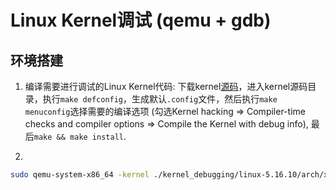 # Linux Kernel调试 (qemu + gdb)

## 环境搭建
1. 编译需要进行调试的Linux Kernel代码: 下载kernel[源码](https://cdn.kernel.org/pub/linux/kernel/)，进入kernel源码目录，执行```make defconfig```，生成默认```.config```文件，然后执行```make menuconfig```选择需要的编译选项 (勾选Kernel hacking => Compiler-time checks and compiler options => Compile the Kernel with debug info), 最后```make && make install```.

2. 

```sh
sudo qemu-system-x86_64 -kernel ./kernel_debugging/linux-5.16.10/arch/x86_64/boot/bzImage -hda qemu_rootfs.img -append "root=/dev/sda rootfstype=ext4 rw nokaslr" -s -S
```
